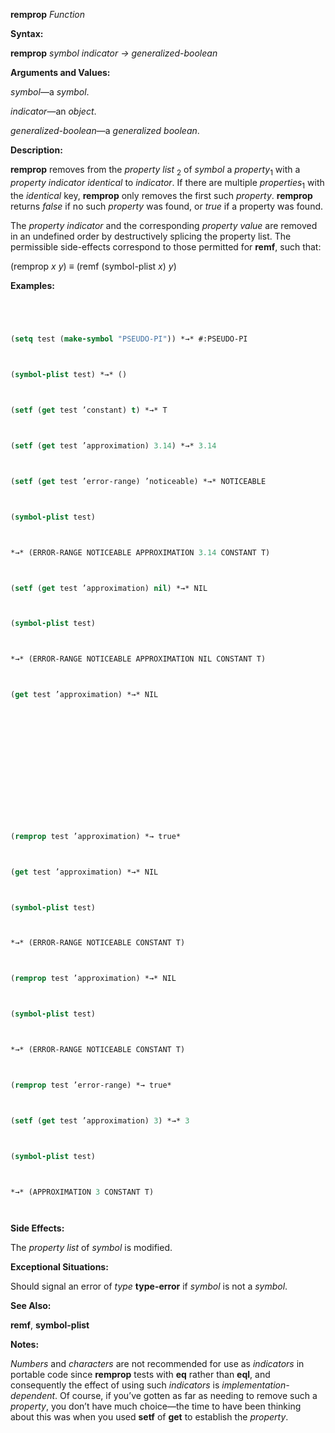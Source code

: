 **remprop** *Function* 



**Syntax:** 



**remprop** *symbol indicator → generalized-boolean* 



**Arguments and Values:** 



*symbol*—a *symbol*. 



*indicator*—an *object*. 



*generalized-boolean*—a *generalized boolean*. 



**Description:** 



**remprop** removes from the *property list* <sub>2</sub> of *symbol* a *property*<sub>1</sub> with a *property indicator identical* to *indicator*. If there are multiple *properties*<sub>1</sub> with the *identical* key, **remprop** only removes the first such *property*. **remprop** returns *false* if no such *property* was found, or *true* if a property was found. 



The *property indicator* and the corresponding *property value* are removed in an undefined order by destructively splicing the property list. The permissible side-effects correspond to those permitted for **remf**, such that: 



(remprop *x y*) *≡* (remf (symbol-plist *x*) *y*) 



**Examples:**
```lisp
 



(setq test (make-symbol "PSEUDO-PI")) *→* #:PSEUDO-PI 



(symbol-plist test) *→* () 



(setf (get test ’constant) t) *→* T 



(setf (get test ’approximation) 3.14) *→* 3.14 



(setf (get test ’error-range) ’noticeable) *→* NOTICEABLE 



(symbol-plist test) 



*→* (ERROR-RANGE NOTICEABLE APPROXIMATION 3.14 CONSTANT T) 



(setf (get test ’approximation) nil) *→* NIL 



(symbol-plist test) 



*→* (ERROR-RANGE NOTICEABLE APPROXIMATION NIL CONSTANT T) 



(get test ’approximation) *→* NIL 







 



 



(remprop test ’approximation) *→ true* 



(get test ’approximation) *→* NIL 



(symbol-plist test) 



*→* (ERROR-RANGE NOTICEABLE CONSTANT T) 



(remprop test ’approximation) *→* NIL 



(symbol-plist test) 



*→* (ERROR-RANGE NOTICEABLE CONSTANT T) 



(remprop test ’error-range) *→ true* 



(setf (get test ’approximation) 3) *→* 3 



(symbol-plist test) 



*→* (APPROXIMATION 3 CONSTANT T) 




```
**Side Effects:** 



The *property list* of *symbol* is modified. 



**Exceptional Situations:** 



Should signal an error of *type* **type-error** if *symbol* is not a *symbol*. 



**See Also:** 



**remf**, **symbol-plist** 



**Notes:** 



*Numbers* and *characters* are not recommended for use as *indicators* in portable code since **remprop** tests with **eq** rather than **eql**, and consequently the effect of using such *indicators* is *implementation-dependent*. Of course, if you’ve gotten as far as needing to remove such a *property*, you don’t have much choice—the time to have been thinking about this was when you used **setf** of **get** to establish the *property*. 



